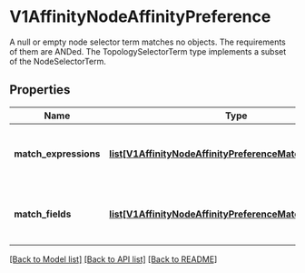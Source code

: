 # V1AffinityNodeAffinityPreference

A null or empty node selector term matches no objects. The requirements of them are ANDed. The TopologySelectorTerm type implements a subset of the NodeSelectorTerm.
## Properties
Name | Type | Description | Notes
------------ | ------------- | ------------- | -------------
**match_expressions** | [**list[V1AffinityNodeAffinityPreferenceMatchExpressions]**](V1AffinityNodeAffinityPreferenceMatchExpressions.md) | A list of node selector requirements by node&#39;s labels. | [optional] 
**match_fields** | [**list[V1AffinityNodeAffinityPreferenceMatchExpressions]**](V1AffinityNodeAffinityPreferenceMatchExpressions.md) | A list of node selector requirements by node&#39;s fields. | [optional] 

[[Back to Model list]](../README.md#documentation-for-models) [[Back to API list]](../README.md#documentation-for-api-endpoints) [[Back to README]](../README.md)


